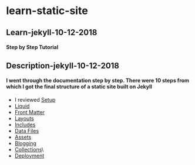 # learn-static-site


## Learn-jekyll-10-12-2018

#### Step by Step Tutorial

## Description-jekyll-10-12-2018

#### I went through the documentation step by step. There were 10 steps from which I got the final structure of a static site built on Jekyll

* I reviewed [Setup](https://jekyllrb.com/docs/step-by-step/01-setup/)
* [Liquid](https://jekyllrb.com/docs/step-by-step/02-liquid/)
* [Front Matter](https://jekyllrb.com/docs/step-by-step/03-front-matter/)
* [Layouts](https://jekyllrb.com/docs/step-by-step/04-layouts/)
* [Includes](https://jekyllrb.com/docs/step-by-step/05-includes/)
* [Data Files](https://jekyllrb.com/docs/step-by-step/06-data-files/)
* [Assets](https://jekyllrb.com/docs/step-by-step/07-assets/) 
* [Blogging](https://jekyllrb.com/docs/step-by-step/08-blogging/)
* [Collections](https://jekyllrb.com/docs/step-by-step/09-collections/)\
* [Deployment](https://jekyllrb.com/docs/step-by-step/10-deployment/)
